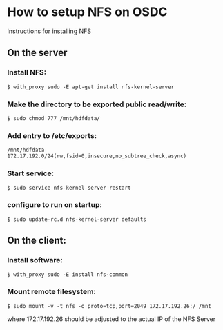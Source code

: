 # How to setup NFS on OSDC
 

Instructions for installing NFS

## On the server 

### Install NFS:

    $ with_proxy sudo -E apt-get install nfs-kernel-server
   
### Make the directory to be exported public read/write:

    $ sudo chmod 777 /mnt/hdfdata/
   
### Add entry to /etc/exports:

    /mnt/hdfdata     172.17.192.0/24(rw,fsid=0,insecure,no_subtree_check,async)

### Start service:

    $ sudo service nfs-kernel-server restart
   
### configure to run on startup:
 
    $ sudo update-rc.d nfs-kernel-server defaults
   
## On the client:

### Install software:

    $ with_proxy sudo -E install nfs-common
   
### Mount remote filesystem:

    $ sudo mount -v -t nfs -o proto=tcp,port=2049 172.17.192.26:/ /mnt
   
  where 172.17.192.26 should be adjusted to the actual IP of the NFS Server